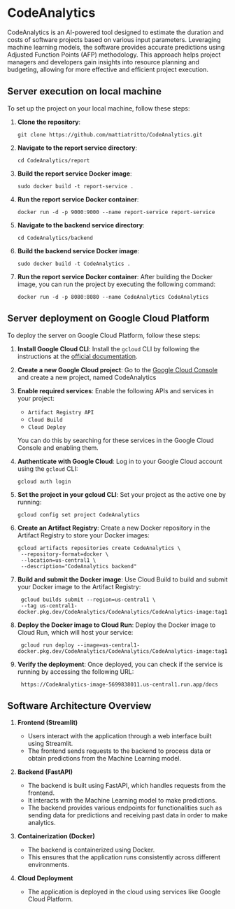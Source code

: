 # CodeAnalytics

CodeAnalytics is an AI-powered tool designed to estimate the duration and costs of software projects based on various input parameters. Leveraging machine learning models, the software provides accurate predictions using Adjusted Function Points (AFP) methodology. This approach helps project managers and developers gain insights into resource planning and budgeting, allowing for more effective and efficient project execution.

## Server execution on local machine

To set up the project on your local machine, follow these steps:

1. **Clone the repository**:

   ```
   git clone https://github.com/mattiatritto/CodeAnalytics.git
   ```
   
   
2. **Navigate to the report service directory**:

   ```
   cd CodeAnalytics/report
   ```

3. **Build the report service Docker image**:

   ```
   sudo docker build -t report-service .
   ```

4. **Run the report service Docker container**:

   ```
   docker run -d -p 9000:9000 --name report-service report-service
   ```
   
5. **Navigate to the backend service directory**:

   ```
   cd CodeAnalytics/backend
   ```

6. **Build the backend service Docker image**:

   ```
   sudo docker build -t CodeAnalytics .
   ```

7. **Run the report service Docker container**: After building the Docker image, you can run the project by executing the following command:

   ```
   docker run -d -p 8080:8080 --name CodeAnalytics CodeAnalytics
   ```

## Server deployment on Google Cloud Platform

To deploy the server on Google Cloud Platform, follow these steps:

1. **Install Google Cloud CLI**:
   Install the `gcloud` CLI by following the instructions at the [official documentation](https://cloud.google.com/sdk/docs/install).

2. **Create a new Google Cloud project**:
   Go to the [Google Cloud Console](https://console.cloud.google.com/) and create a new project, named CodeAnalytics

3. **Enable required services**:
   Enable the following APIs and services in your project:
   
   - `Artifact Registry API`
   - `Cloud Build`
   - `Cloud Deploy`

   You can do this by searching for these services in the Google Cloud Console and enabling them.

4. **Authenticate with Google Cloud**:
   Log in to your Google Cloud account using the `gcloud` CLI:

   ```
   gcloud auth login
   ```
   
4. **Set the project in your gcloud CLI**:
   Set your project as the active one by running:

   ```
   gcloud config set project CodeAnalytics
   ```

6. **Create an Artifact Registry**:
   Create a new Docker repository in the Artifact Registry to store your Docker images:

   ```
   gcloud artifacts repositories create CodeAnalytics \
    --repository-format=docker \
    --location=us-central1 \
    --description="CodeAnalytics backend"
   ```

6. **Build and submit the Docker image**: 
   Use Cloud Build to build and submit your Docker image to the Artifact Registry:

   ```
    gcloud builds submit --region=us-central1 \
    --tag us-central1-docker.pkg.dev/CodeAnalytics/CodeAnalytics/CodeAnalytics-image:tag1
   ```

7. **Deploy the Docker image to Cloud Run**: 
   Deploy the Docker image to Cloud Run, which will host your service:

   ```
    gcloud run deploy --image=us-central1-docker.pkg.dev/CodeAnalytics/CodeAnalytics/CodeAnalytics-image:tag1
   ```

8. **Verify the deployment**: 
   Once deployed, you can check if the service is running by accessing the following URL:

   ```
    https://CodeAnalytics-image-5699838011.us-central1.run.app/docs
   ```


## Software Architecture Overview

1. **Frontend (Streamlit)**
   - Users interact with the application through a web interface built using Streamlit.
   - The frontend sends requests to the backend to process data or obtain predictions from the Machine Learning model.

2. **Backend (FastAPI)**
   - The backend is built using FastAPI, which handles requests from the frontend.
   - It interacts with the Machine Learning model to make predictions.
   - The backend provides various endpoints for functionalities such as sending data for predictions and receiving past data in order to make analytics.

3. **Containerization (Docker)**
   - The backend is containerized using Docker.
   - This ensures that the application runs consistently across different environments.

4. **Cloud Deployment**
   - The application is deployed in the cloud using services like Google Cloud Platform.